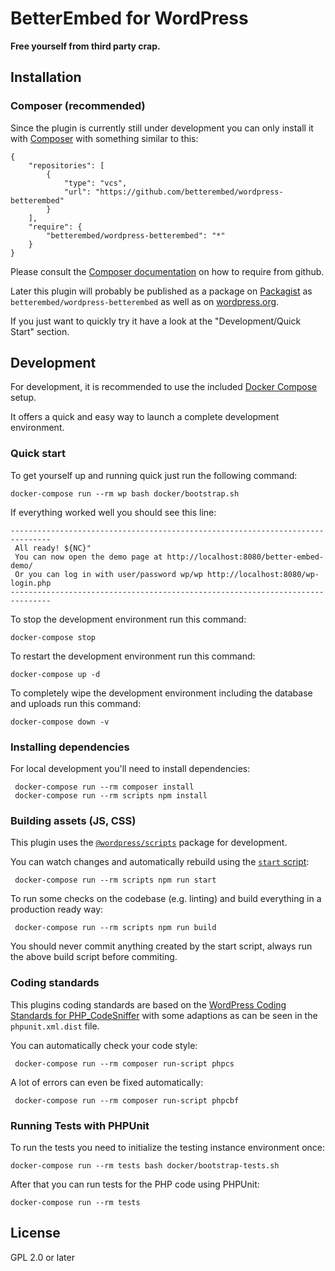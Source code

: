 # BetterEmbed for WordPress

**Free yourself from third party crap.**

## Installation

### Composer (recommended)

Since the plugin is currently still under development you can only install it with [Composer](https://getcomposer.org/)
with something similar to this:

    {
        "repositories": [
            {
                "type": "vcs",
                "url": "https://github.com/betterembed/wordpress-betterembed"
            }
        ],
        "require": {
            "betterembed/wordpress-betterembed": "*"
        }
    }
Please consult the [Composer documentation](https://getcomposer.org/doc/05-repositories.md#loading-a-package-from-a-vcs-repository)
on how to require from github.

Later this plugin will probably be published as a package on [Packagist](https://packagist.org/) as
`betterembed/wordpress-betterembed` as well as on [wordpress.org](https://wordpress.org).

If you just want to quickly try it have a look at the "Development/Quick Start" section.

## Development

For development, it is recommended to use the included [Docker Compose](https://docs.docker.com/compose/) setup.

It offers a quick and easy way to launch a complete development environment.

### Quick start

To get yourself up and running quick just run the following command:

    docker-compose run --rm wp bash docker/bootstrap.sh

If everything worked well you should see this line:

    -------------------------------------------------------------------------------
     All ready! ${NC}"
     You can now open the demo page at http://localhost:8080/better-embed-demo/
     Or you can log in with user/password wp/wp http://localhost:8080/wp-login.php
    -------------------------------------------------------------------------------

To stop the development environment run this command:

    docker-compose stop

To restart the development environment run this command:

    docker-compose up -d

To completely wipe the development environment including the database and uploads run this command:

    docker-compose down -v

### Installing dependencies

For local development you'll need to install dependencies:

     docker-compose run --rm composer install
     docker-compose run --rm scripts npm install

### Building assets (JS, CSS)

This plugin uses the [`@wordpress/scripts`](https://github.com/WordPress/gutenberg/tree/master/packages/scripts)
package for development.

You can watch changes and automatically rebuild using the [`start` script](https://github.com/WordPress/gutenberg/blob/master/packages/scripts/README.md#start):

     docker-compose run --rm scripts npm run start

To run some checks on the codebase (e.g. linting) and build everything in a production ready way:

     docker-compose run --rm scripts npm run build

You should never commit anything created by the start script, always run the above build script before commiting.

### Coding standards

This plugins coding standards are based on the [WordPress Coding Standards for PHP_CodeSniffer](https://github.com/WordPress/WordPress-Coding-Standards)
with some adaptions as can be seen in the `phpunit.xml.dist` file.

You can automatically check your code style:

     docker-compose run --rm composer run-script phpcs

A lot of errors can even be fixed automatically:

     docker-compose run --rm composer run-script phpcbf

### Running Tests with PHPUnit

To run the tests you need to initialize the testing instance environment once:

    docker-compose run --rm tests bash docker/bootstrap-tests.sh

After that you can run tests for the PHP code using PHPUnit:

    docker-compose run --rm tests

## License

GPL 2.0 or later
